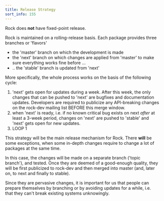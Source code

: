 ```yaml
---
title: Release Strategy
sort_info: 155
---
```


Rock does **not** have fixed-point release.

Rock is maintained on a rolling-release basis. Each package provides three
branches or 'flavors'

 * the 'master' branch on which the development is made
 * the 'next' branch on which changes are applied from 'master' to make sure
   everything works fine before ...
 * .. the 'stable' branch is updated from 'next'

More specifically, the whole process works on the basis of the following cycle:

 1. 'next' gets open for updates during a week. After this week, the only changes
    that can be pushed to 'next' are bugfixes and documentation updates.
    Developers are required to publicize any API-breaking changes on the rock-dev
    mailing list BEFORE this merge window.
 2. when 'next' is ready, i.e. if no known critical bug exists on next *after*
    at least a 3-week period, changes on 'next' are pushed to 'stable' and 'next'
    gets open for new updates.
 3. LOOP 1

This strategy will be the main release mechanism for Rock. There **will** be
some exceptions, when some in-depth changes require to change a lot of packages
at the same time.

In this case, the changes will be made on a separate branch ('topic branch'),
and tested. Once they are deemed of a good-enough quality, they will be
first publicized to rock-dev and then merged into master (and, later on, to next
and finally to stable).

Since they are pervasive changes, it is important for us that people can prepare
themselves by branching or by avoiding updates for a while, i.e. that they can't
break existing systems unknowingly.

